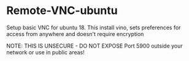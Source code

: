 # Remote-VNC-ubuntu

Setup basic VNC for ubuntu 18. This install vino, sets preferences for access from anywhere and doesn't require encryption

NOTE: THIS IS UNSECURE - DO NOT EXPOSE Port 5900 outside your network or use in public areas!
